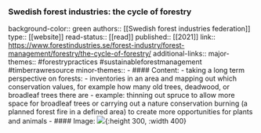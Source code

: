 ### Swedish forest industries: the cycle of forestry
background-color:: green
authors:: [[Swedish forest industries federation]]
type:: [[website]]
read-status:: [[read]]
published:: [[2021]] 
link:: https://www.forestindustries.se/forest-industry/forest-management/forestry/the-cycle-of-forestry/ 
additional-links::
major-themes:: #forestrypractices #sustainableforestmanagement #timberrawresource 
minor-themes::
	- #### Content:
		- taking a long term perspective on forests:
			- inventories in an area and mapping out which conservation values, for example how many old trees, deadwood, or broadleaf trees there are
			- example: thinning out spruce to allow more space for broadleaf trees or carrying out a nature conservation burning (a planned forest fire in a defined area) to create more opportunities for plants and animals
	- #### Image:
	  ![](https://www.forestindustries.se/siteassets/bilder-och-dokument/skog/skogens-kretslopp-engelska.jpg?preset=901){:height 300, :width 400}